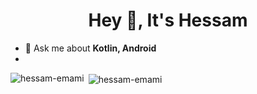 <h1 align="center">Hey 👋, It's Hessam</h1>

- 💬 Ask me about **Kotlin, Android**
- 
<p><img align="left" src="https://github-readme-stats.vercel.app/api/top-langs?username=hessam-emami&show_icons=true&locale=en&layout=compact" alt="hessam-emami" /></p>

<p>&nbsp;<img align="center" src="https://github-readme-stats.vercel.app/api?username=hessam-emami&show_icons=true&locale=en" alt="hessam-emami" /></p>
